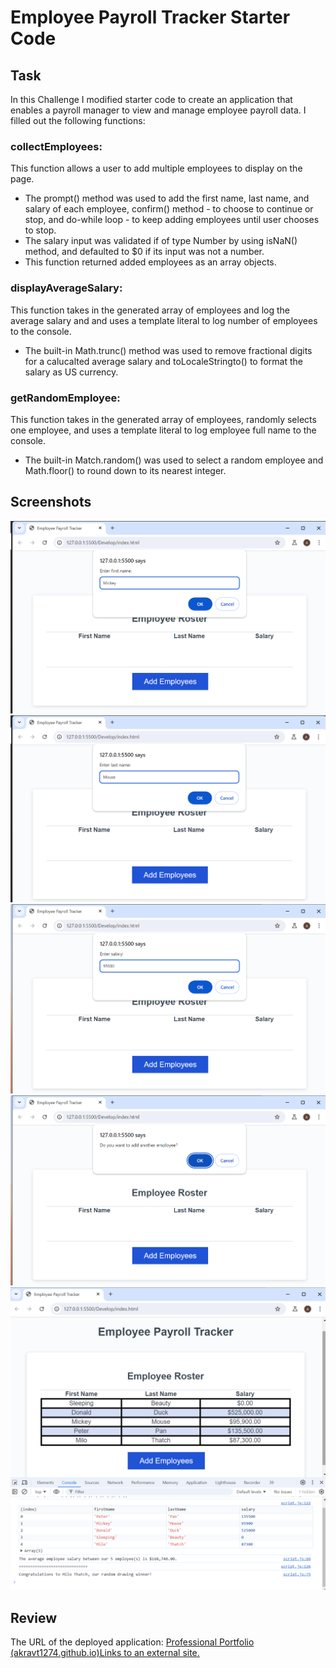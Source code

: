# Employee Payroll Tracker Starter Code

## Task

In this Challenge I modified starter code to create an application that enables a payroll manager to view and manage employee payroll data.
I filled out the following functions:

### collectEmployees: 
This function allows a user to add multiple employees to display on the page. 
- The prompt() method was used to add the first name, last name, and salary of each employee, confirm() method - to choose to continue or stop, and do-while loop - to keep adding employees until user chooses to stop.
- The salary input was validated if of type Number by using isNaN() method, and defaulted to $0 if its input was not a number.
- This function returned added employees as an array objects. 

### displayAverageSalary: 
This function takes in the generated array of employees and log the average salary and and uses a template literal to log number of employees to the console.
- The built-in Math.trunc() method was used to remove fractional digits for a calucalted average salary and toLocaleStringto() to format the salary as US currency.

### getRandomEmployee: 
This function takes in the generated array of employees, randomly selects one employee, and uses a template literal to log employee full name to the console. 
- The built-in Match.random() was used to select a random employee and Math.floor() to round down to its nearest integer.

## Screenshots
![alt text](Screenshots/FirstName_Prompt.png)
![alt text](Screenshots/LastName_Prompt.png)
![alt text](Screenshots/Salary_Prompt.png)
![alt text](Screenshots/ContinueCancel_Prompt.png)
![alt text](Screenshots/Employees_Table.png)

## Review

The URL of the deployed application: [Professional Portfolio (akravt1274.github.io)Links to an external site.](https://akravt1274.github.io/Challenge-Professional-Portfolio/)
